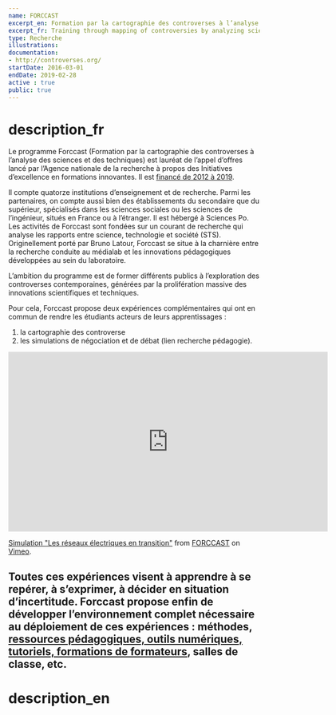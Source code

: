 ```yaml
---
name: FORCCAST
excerpt_en: Formation par la cartographie des controverses à l’analyse des sciences et des techniques
excerpt_fr: Training through mapping of controversies by analyzing science and technical innovation
type: Recherche
illustrations:
documentation:
- http://controverses.org/
startDate: 2016-03-01
endDate: 2019-02-28
active : true
public: true
---
```


# description_fr
Le programme Forccast (Formation par la cartographie des controverses à l’analyse des sciences et des techniques) est lauréat de l’appel d’offres lancé par l’Agence nationale de la recherche à propos des Initiatives d’excellence en formations innovantes. Il est <a href="http://www.agence-nationale-recherche.fr/investissements-d-avenir/appels-a-projets/2011/initiatives-dexcellence-en-formations-innovantes-idefi/" target="_blank">financé de 2012 à 2019</a>.

Il compte quatorze institutions d’enseignement et de recherche. Parmi les partenaires, on compte aussi bien des établissements du secondaire que du supérieur, spécialisés dans les sciences sociales ou les sciences de l’ingénieur, situés en France ou à l’étranger. Il est hébergé à Sciences Po.
Les activités de Forccast sont fondées sur un courant de recherche qui analyse les rapports entre science, technologie et société (STS). Originellement porté par Bruno Latour, Forccast se situe à la charnière entre la recherche conduite au médialab et les innovations pédagogiques développées au sein du laboratoire.

L’ambition du programme est de former différents publics à l’exploration des controverses contemporaines, générées par la prolifération massive des innovations scientifiques et techniques.

Pour cela, Forccast propose deux expériences complémentaires qui ont en commun de rendre les étudiants acteurs de leurs apprentissages :
1. la cartographie des controverse
1. les simulations de négociation et de débat (lien recherche pédagogie).

<iframe src="https://player.vimeo.com/video/207531778" width="640" height="360" frameborder="0" webkitallowfullscreen mozallowfullscreen allowfullscreen></iframe>
<p><a href="https://vimeo.com/207531778">Simulation &quot;Les r&eacute;seaux &eacute;lectriques en transition&quot;</a> from <a href="https://vimeo.com/user32635996">FORCCAST</a> on <a href="https://vimeo.com">Vimeo</a>.</p>

Toutes ces expériences visent à apprendre à se repérer, à s’exprimer, à décider en situation d’incertitude.
Forccast propose enfin de développer l’environnement complet nécessaire au déploiement de ces expériences : méthodes, <a href="http://controverses.org/fr/resources" target="_blank" rel="noopener">ressources pédagogiques, outils numériques, tutoriels, formations de formateurs</a>, salles de classe, etc.
---

# description_en
